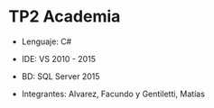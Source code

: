 # TP2 Academia
+ Lenguaje: C#
+ IDE: VS 2010 - 2015
+ BD: SQL Server 2015

+ Integrantes: Alvarez, Facundo y Gentiletti, Matías
